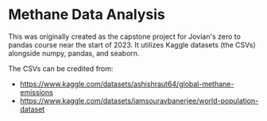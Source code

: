 # Methane Data Analysis
 
This was originally created as the capstone project for Jovian's zero to pandas course near the start of 2023.
It utilizes Kaggle datasets (the CSVs) alongside numpy, pandas, and seaborn.

The CSVs can be credited from:
* https://www.kaggle.com/datasets/ashishraut64/global-methane-emissions
* https://www.kaggle.com/datasets/iamsouravbanerjee/world-population-dataset
